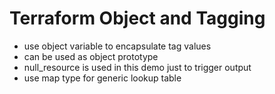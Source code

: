 # Terraform Object and Tagging

- use object variable to encapsulate tag values
- can be used as object prototype
- null_resource is used in this demo just to trigger output
- use map type for generic lookup table
